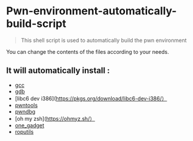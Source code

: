 # Pwn-environment-automatically-build-script

> This shell script is used to automatically build the pwn environment

You can change the contents of the files according to your needs.

## It will automatically install :
* [gcc](https://gcc.gnu.org/)
* [gdb](https://www.gnu.org/software/gdb/)
* [libc6 dev i386](https://pkgs.org/download/libc6-dev-i386/）
* [pwntools](https://github.com/Gallopsled/pwntools.git/)
* [pwndbg](https://github.com/pwndbg/pwndbg/)
* [oh my zsh](https://ohmyz.sh/）
* [one_gadget](https://github.com/david942j/one_gadget.git)
* [roputils](https://github.com/inaz2/roputils.git)

